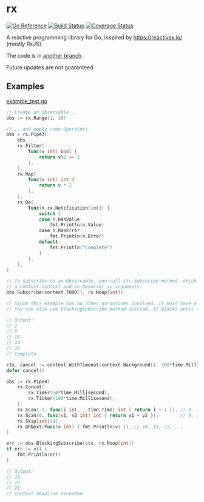 # rx

[![Go Reference](https://pkg.go.dev/badge/github.com/b97tsk/rx.svg)](https://pkg.go.dev/github.com/b97tsk/rx)
[![Build Status](https://github.com/b97tsk/rx/actions/workflows/build.yml/badge.svg?branch=generics)](https://github.com/b97tsk/rx/actions/workflows/build.yml)
[![Coverage Status](https://coveralls.io/repos/github/b97tsk/rx/badge.svg?branch=generics)](https://coveralls.io/github/b97tsk/rx?branch=generics)

A reactive programming library for Go, inspired by https://reactivex.io/ (mostly RxJS).

The code is in [another branch](https://github.com/b97tsk/rx/tree/generics).

Future updates are not guaranteed.

## Examples

[example_test.go](https://github.com/b97tsk/rx/blob/generics/example_test.go)

```go
// Create an Observable...
obs := rx.Range(1, 10)

// ...and apply some Operators.
obs = rx.Pipe3(
	obs,
	rx.Filter(
		func(v int) bool {
			return v%2 == 1
		},
	),
	rx.Map(
		func(v int) int {
			return v * 2
		},
	),
	rx.Do(
		func(n rx.Notification[int]) {
			switch {
			case n.HasValue:
				fmt.Println(n.Value)
			case n.HasError:
				fmt.Println(n.Error)
			default:
				fmt.Println("Complete")
			}
		},
	),
)

// To Subscribe to an Observable, you call its Subscribe method, which takes
// a context.Context and an Observer as arguments.
obs.Subscribe(context.TODO(), rx.Noop[int])

// Since this example has no other goroutines involved, it must have already done.
// You can also use BlockingSubscribe method instead. It blocks until done.

// Output:
// 2
// 6
// 10
// 14
// 18
// Complete
```

```go
ctx, cancel := context.WithTimeout(context.Background(), 700*time.Millisecond)
defer cancel()

obs := rx.Pipe4(
	rx.Concat(
		rx.Timer(50*time.Millisecond),
		rx.Ticker(100*time.Millisecond),
	),
	rx.Scan(-1, func(i int, _ time.Time) int { return i + 1 }), // 0, 1, 2, 3, ...
	rx.Scan(0, func(v1, v2 int) int { return v1 + v2 }),        // 0, 1, 3, 6, ...
	rx.Skip[int](4),
	rx.OnNext(func(v int) { fmt.Println(v) }), // 10, 15, 21, ...
)

err := obs.BlockingSubscribe(ctx, rx.Noop[int])
if err != nil {
	fmt.Println(err)
}

// Output:
// 10
// 15
// 21
// context deadline exceeded
```
